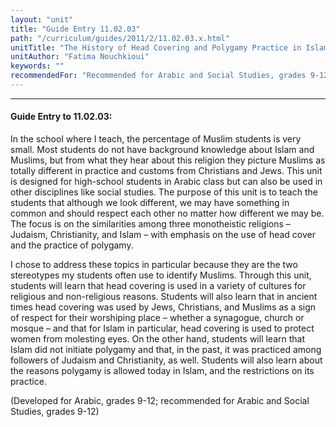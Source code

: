 ```yaml
---
layout: "unit"
title: "Guide Entry 11.02.03"
path: "/curriculum/guides/2011/2/11.02.03.x.html"
unitTitle: "The History of Head Covering and Polygamy Practice in Islam"
unitAuthor: "Fatima Nouchkioui"
keywords: ""
recommendedFor: "Recommended for Arabic and Social Studies, grades 9-12"
---
```

<body>
<hr/>
<h4>
Guide Entry to 11.02.03:
</h4>
<p>
In the school where I teach, the percentage of Muslim students is very small. Most students do not have background knowledge about Islam and Muslims, but from what they hear about this religion they picture Muslims as totally different in practice and customs from Christians and Jews. This unit is designed for high-school students in Arabic class but can also be used in other disciplines like social studies. The purpose of this unit is to teach the students that although we look different, we may have something in common and should respect each other no matter how different we may be. The focus is on the similarities among three monotheistic religions – Judaism, Christianity, and Islam – with emphasis on the use of head cover and the practice of polygamy.
</p>
<p>
I chose to address these topics in particular because they are the two stereotypes my students often use to identify Muslims. Through this unit, students will learn that head covering is used in a variety of cultures for religious and non-religious reasons. Students will also learn that in ancient times head covering was used by Jews, Christians, and Muslims as a sign of respect for their worshiping place – whether a synagogue, church or mosque – and that for Islam in particular, head covering is used to protect women from molesting eyes. On the other hand, students will learn that Islam did not initiate polygamy and that, in the past, it was practiced among followers of Judaism and Christianity, as well. Students will also learn about the reasons polygamy is allowed today in Islam, and the restrictions on its practice.
</p>
<p>
(Developed for Arabic, grades 9-12; recommended for Arabic and Social Studies, grades 9-12)
</p>
</body>